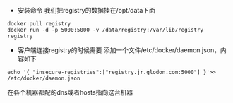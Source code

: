 - 安装命令
我们把registry的数据挂在/opt/data下面
```
docker pull registry
docker run -d -p 5000:5000 -v /data/registry:/var/lib/registry registry
```
- 客户端连接registry的时候需要
添加一个文件/etc/docker/daemon.json，内容如下
```
echo '{ "insecure-registries":["registry.jr.glodon.com:5000"] }'>> /etc/docker/daemon.json

```



在各个机器都配的dns或者hosts指向这台机器